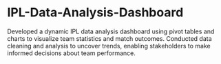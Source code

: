 # IPL-Data-Analysis-Dashboard
Developed a dynamic IPL data analysis dashboard using pivot tables and charts to visualize team statistics and match outcomes. Conducted data cleaning and analysis to uncover trends, enabling stakeholders to make informed decisions about team performance.
